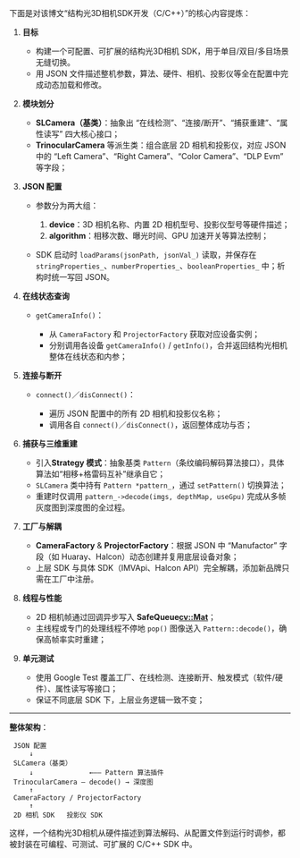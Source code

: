下面是对该博文“结构光3D相机SDK开发（C/C++）”的核心内容提炼：

1. **目标**

   * 构建一个可配置、可扩展的结构光3D相机 SDK，用于单目/双目/多目场景无缝切换。
   * 用 JSON 文件描述整机参数，算法、硬件、相机、投影仪等全在配置中完成动态加载和修改。

2. **模块划分**

   * **SLCamera（基类）**：抽象出 “在线检测”、“连接/断开”、“捕获重建”、“属性读写” 四大核心接口；
   * **TrinocularCamera** 等派生类：组合底层 2D 相机和投影仪，对应 JSON 中的 “Left Camera”、“Right Camera”、“Color Camera”、“DLP Evm” 等字段；

3. **JSON 配置**

   * 参数分为两大组：

     1. **device**：3D 相机名称、内置 2D 相机型号、投影仪型号等硬件描述；
     2. **algorithm**：相移次数、曝光时间、GPU 加速开关等算法控制；
   * SDK 启动时 `loadParams(jsonPath, jsonVal_)` 读取，并保存在 `stringProperties_`、`numberProperties_`、`booleanProperties_` 中；析构时统一写回 JSON。

4. **在线状态查询**

   * `getCameraInfo()`：

     * 从 `CameraFactory` 和 `ProjectorFactory` 获取对应设备实例；
     * 分别调用各设备 `getCameraInfo()` / `getInfo()`，合并返回结构光相机整体在线状态和内参；

5. **连接与断开**

   * `connect()`／`disConnect()`：

     * 遍历 JSON 配置中的所有 2D 相机和投影仪名称；
     * 调用各自 `connect()`／`disConnect()`，返回整体成功与否；

6. **捕获与三维重建**

   * 引入**Strategy 模式**：抽象基类 `Pattern`（条纹编码解码算法接口），具体算法如“相移+格雷码互补”继承自它；
   * `SLCamera` 类中持有 `Pattern *pattern_`，通过 `setPattern()` 切换算法；
   * 重建时仅调用 `pattern_->decode(imgs, depthMap, useGpu)` 完成从多帧灰度图到深度图的全过程。

7. **工厂与解耦**

   * **CameraFactory** & **ProjectorFactory**：根据 JSON 中 “Manufactor” 字段（如 Huaray、Halcon）动态创建并复用底层设备对象；
   * 上层 SDK 与具体 SDK（IMVApi、Halcon API）完全解耦，添加新品牌只需在工厂中注册。

8. **线程与性能**

   * 2D 相机帧通过回调异步写入 **SafeQueue[cv::Mat](cv::Mat)**；
   * 主线程或专门的处理线程不停地 `pop()` 图像送入 `Pattern::decode()`，确保高帧率实时重建；

9. **单元测试**

   * 使用 Google Test 覆盖工厂、在线检测、连接断开、触发模式（软件/硬件）、属性读写等接口；
   * 保证不同底层 SDK 下，上层业务逻辑一致不变；

---

**整体架构**：

```
 JSON 配置
     ↓
 SLCamera（基类）
     ↓              ←—— Pattern 算法插件
 TrinocularCamera — decode() → 深度图
     ↑
 CameraFactory / ProjectorFactory
     ↑
 2D 相机 SDK   投影仪 SDK
```

这样，一个结构光3D相机从硬件描述到算法解码、从配置文件到运行时调参，都被封装在可编程、可测试、可扩展的 C/C++ SDK 中。
